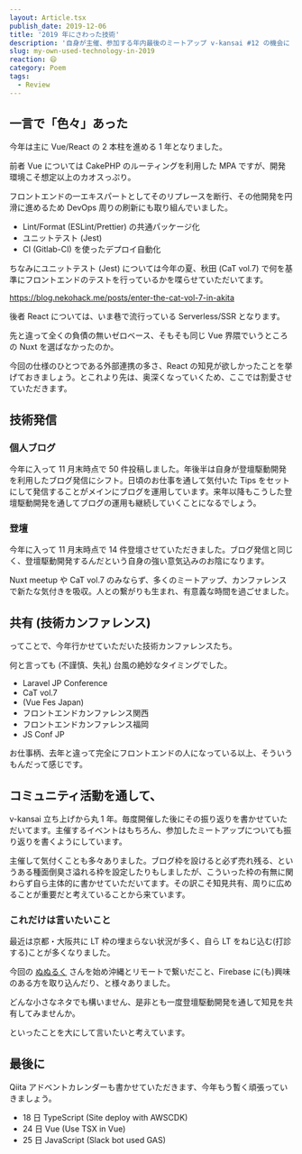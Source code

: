 ```yaml
---
layout: Article.tsx
publish_date: 2019-12-06
title: '2019 年にさわった技術'
description: '自身が主催、参加する年内最後のミートアップ v-kansai #12 の機会に 2019 年の振り返りをさせていただきました。'
slug: my-own-used-technology-in-2019
reaction: 😄
category: Poem
tags:
  - Review
---
```


## 一言で「色々」あった

今年は主に Vue/React の 2 本柱を進める 1 年となりました。

前者 Vue については CakePHP のルーティングを利用した MPA ですが、開発環境こそ想定以上のカオスっぷり。

フロントエンドの一エキスパートとしてそのリプレースを断行、その他開発を円滑に進めるため DevOps 周りの刷新にも取り組んでいました。

- Lint/Format (ESLint/Prettier) の共通パッケージ化
- ユニットテスト (Jest)
- CI (Gitlab-CI) を使ったデプロイ自動化

ちなみにユニットテスト (Jest) については今年の夏、秋田 (CaT vol.7) で何を基準にフロントエンドのテストを行っているかを喋らせていただいてます。

https://blog.nekohack.me/posts/enter-the-cat-vol-7-in-akita

後者 React については、いま巷で流行っている Serverless/SSR となります。

先と違って全くの負債の無いゼロベース、そもそも同じ Vue 界隈でいうところの Nuxt を選ばなかったのか。

今回の仕様のひとつである外部連携の多さ、React の知見が欲しかったことを挙げておきましょう。とこれより先は、奥深くなっていくため、ここでは割愛させていただきます。

## 技術発信

### 個人ブログ

今年に入って 11 月末時点で 50 件投稿しました。年後半は自身が登壇駆動開発を利用したブログ発信にシフト。日頃のお仕事を通して気付いた Tips をセットにして発信することがメインにブログを運用しています。来年以降もこうした登壇駆動開発を通してブログの運用も継続していくことになるでしょう。

### 登壇

今年に入って 11 月末時点で 14 件登壇させていただきました。ブログ発信と同じく、登壇駆動開発するんだという自身の強い意気込みのお陰になります。

Nuxt meetup や CaT vol.7 のみならず、多くのミートアップ、カンファレンスで新たな気付きを吸収。人との繋がりも生まれ、有意義な時間を過ごせました。

## 共有 (技術カンファレンス)

ってことで、今年行かせていただいた技術カンファレンスたち。

何と言っても (不謹慎、失礼) 台風の絶妙なタイミングでした。

- Laravel JP Conference
- CaT vol.7
- (Vue Fes Japan)
- フロントエンドカンファレンス関西
- フロントエンドカンファレンス福岡
- JS Conf JP

お仕事柄、去年と違って完全にフロントエンドの人になっている以上、そういうもんだって感じです。

## コミュニティ活動を通して、

v-kansai 立ち上げから丸 1 年。毎度開催した後にその振り返りを書かせていただいてます。主催するイベントはもちろん、参加したミートアップについても振り返りを書くようにしています。

主催して気付くことも多々ありました。ブログ枠を設けると必ず売れ残る、というある種面倒臭さ溢れる枠を設定したりもしましたが、こういった枠の有無に関わらず自ら主体的に書かせていただいてます。その訳こそ知見共有、周りに広めることが重要だと考えていることから来ています。

### これだけは言いたいこと

最近は京都・大阪共に LT 枠の埋まらない状況が多く、自ら LT をねじ込む(打診する)ことが多くなりました。

今回の [ぬぬるく](https://twitter.com/nunulk) さんを始め沖縄とリモートで繋いだこと、Firebase に(も)興味のある方を取り込んだり、と様々ありました。

どんな小さなネタでも構いません、是非とも一度登壇駆動開発を通して知見を共有してみませんか。

といったことを大にして言いたいと考えています。

## 最後に

Qiita アドベントカレンダーも書かせていただきます、今年もう暫く頑張っていきましょう。

- 18 日 TypeScript (Site deploy with AWSCDK)
- 24 日 Vue (Use TSX in Vue)
- 25 日 JavaScript (Slack bot used GAS)
